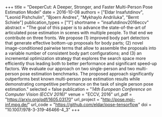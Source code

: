 +++
title = "DeeperCut: A Deeper, Stronger, and Faster Multi-Person Pose Estimation Model"
date = 2016-10-08
authors = ["Eldar Insafutdinov", "Leonid Pishchulin", "Bjoern Andres", "Mykhaylo Andriluka", "Bernt Schiele"]
publication_types = ["1"]
shortname = "insafutdinov2016eccv"
abstract = "The goal of this paper is to advance the state-of-the-art of articulated pose estimation in scenes with multiple people. To that end we contribute on three fronts. We propose (1) improved body part detectors that generate effective bottom-up proposals for body parts; (2) novel image-conditioned pairwise terms that allow to assemble the proposals into a variable number of consistent body part configurations; and (3) an incremental optimization strategy that explores the search space more efficiently thus leading both to better performance and significant speed-up factors. We evaluate our approach on two single-person and two multi-person pose estimation benchmarks. The proposed approach significantly outperforms best known multi-person pose estimation results while demonstrating competitive performance on the task of single person pose estimation."
selected = false
publication = "*14th European Conference on Computer Vision (ECCV 2016)*"
venue = "ECCV, 2016"
url_pdf = "https://arxiv.org/pdf/1605.03170"
url_project = "http://pose.mpi-inf.mpg.de/"
url_code = "https://github.com/eldar/pose-tensorflow"
doi = "10.1007/978-3-319-46466-4_3"
+++

